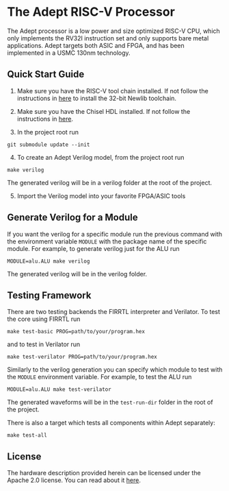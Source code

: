 # The Adept RISC-V Processor

The Adept processor is a low power and size optimized RISC-V CPU, which only
implements the RV32I instruction set and only supports bare metal applications.
Adept targets both ASIC and FPGA, and has been implemented in a USMC 130nm
technology.

## Quick Start Guide

1. Make sure you have the RISC-V tool chain installed. If not follow the instructions in [here](https://github.com/riscv/riscv-tools) to install the 32-bit Newlib toolchain.

2. Make sure you have the Chisel HDL installed. If not follow the instructions in [here](https://github.com/freechipsproject/chisel3/wiki/Installation%20Preparation).

3. In the project root run

```
git submodule update --init
```

4. To create an Adept Verilog model, from the project root run

```
make verilog
```

The generated verilog will be in a verilog folder at the root of the project.

5. Import the Verilog model into your favorite FPGA/ASIC tools


## Generate Verilog for a Module

If you want the
verilog for a specific module run the previous command with the environment
variable `MODULE` with the package name of the specific module. For example, to
generate verilog just for the ALU run 

```
MODULE=alu.ALU make verilog
```

The generated verilog will be in the verilog folder.


## Testing Framework

There are two testing backends the FIRRTL interpreter and Verilator. To test the
core using FIRRTL run 

```
make test-basic PROG=path/to/your/program.hex
``` 

and to test in Verilator run 

```
make test-verilator PROG=path/to/your/program.hex
```


Similarly to the verilog generation you can specify which
module to test with the `MODULE` environment variable. For example, to test the
ALU run 

```
MODULE=alu.ALU make test-verilator
```

The generated waveforms will be in the `test-run-dir` folder in the root of the project.

There is also a target which tests all components within Adept separately: 

```
make test-all
```


## License

The hardware description provided herein can be licensed under the Apache 2.0
license. You can read about it [here](LICENSE).
